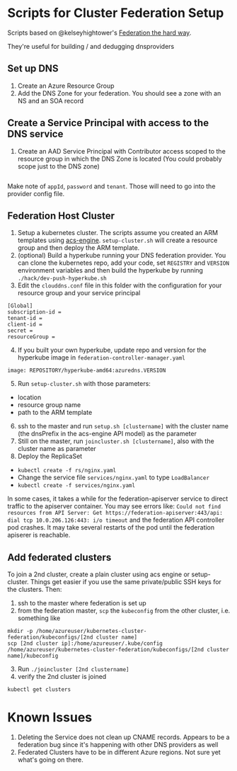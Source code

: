 # Scripts for Cluster Federation Setup

Scripts based on @kelseyhightower's [Federation the hard way](https://github.com/kelseyhightower/kubernetes-cluster-federation).

They're useful for building / and dedugging dnsproviders

## Set up DNS
1. Create an Azure Resource Group
2. Add the DNS Zone for your federation. You should see a zone with an NS and an SOA record

## Create a Service Principal with access to the DNS service
1. Create an AAD Service Principal with Contributor access scoped to the resource group in which the DNS Zone is located (You could probably scope just to the DNS zone)
```az ad sp create-for-rbac -n "http://MyApp" --role contributor --scopes /subscriptions/[your subscription id]/resourceGroups/[your resource group]
```

Make note of `appId`, `password` and `tenant`. Those will need to go into the provider config file. 

## Federation Host Cluster
1. Setup a kubernetes cluster. The scripts assume you created an ARM templates using [acs-engine](https://github.com/Azure/acs-engine). `setup-cluster.sh` will create a resource group and then deploy the ARM template.  
2. (optional) Build a hyperkube running your DNS federation provider. You can clone the kubernetes repo, add your code, set `REGISTRY` and `VERSION` environment variables and then build the hyperkube by running `./hack/dev-push-hyperkube.sh`
3. Edit the `clouddns.conf` file in this folder with the configuration for your resource group and your service principal
```
[Global]
subscription-id = 
tenant-id = 
client-id = 
secret = 
resourceGroup = 
```
4. If you built your own hyperkube, update repo and version for the hyperkube image in  `federation-controller-manager.yaml` 
```
image: REPOSITORY/hyperkube-amd64:azuredns.VERSION
```
5. Run `setup-cluster.sh` with those parameters:
- location
- resource group name
- path to the ARM template 
6. ssh to the master and run `setup.sh [clustername]` with the cluster name (the dnsPrefix in the acs-engine API model) as the parameter
7. Still on the master, run `joincluster.sh [clustername]`, also with the cluster name as parameter
8. Deploy the ReplicaSet
- `kubectl create -f rs/nginx.yaml`
- Change the service file `services/nginx.yaml` to type `LoadBalancer`
- `kubectl create -f services/nginx.yaml`

In some cases, it takes a while for the federation-apiserver service to direct traffic to the apiserver container. You may see errors like: ```Could not find resources from API Server: Get https://federation-apiserver:443/api: dial tcp 10.0.206.126:443: i/o timeout``` and the federation API controller pod crashes. It may take several restarts of the pod until the federation apiserer is reachable.

## Add federated clusters
To join a 2nd cluster, create a plain cluster using acs engine or setup-cluster. Things get easier if you use the same private/public SSH keys for the clusters. Then:
1. ssh to the master where federation is set up
2. from the federation master, `scp` the `kubeconfig` from the other cluster, i.e. something like
```
mkdir -p /home/azureuser/kubernetes-cluster-federation/kubeconfigs/[2nd cluster name]
scp [2nd cluster ip]:/home/azureuser/.kube/config /home/azureuser/kubernetes-cluster-federation/kubeconfigs/[2nd cluster name]/kubeconfig
```
3. Run `./joincluster [2nd clustername]`
4. verify the 2nd cluster is joined
```
kubectl get clusters
```

# Known Issues
1. Deleting the Service does not clean up CNAME records. Appears to be a federation bug since it's happening with other DNS providers as well
2. Federated Clusters have to be in different Azure regions. Not sure yet what's going on there. 





